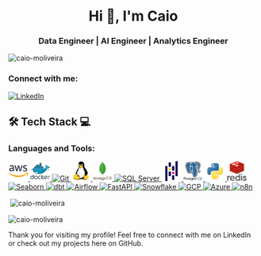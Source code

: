 <h1 align="center">Hi 👋, I'm Caio</h1>
<h3 align="center">Data Engineer | AI Engineer | Analytics Engineer</h3>

<p align="left"> <img src="https://komarev.com/ghpvc/?username=caio-moliveira&label=Profile%20views&color=0e75b6&style=flat" alt="caio-moliveira" /> </p>


<h3 align="left">Connect with me:</h3>
<div>
    <a href="https://www.linkedin.com/in/caiomoliveira/">
        <img src="https://img.shields.io/badge/LinkedIn-Profile-blue?logo=linkedin&style=flat" alt="LinkedIn">
    </a>
</div>



<h2>🛠️ Tech Stack 💻</h2>
<h3 align="left">Languages and Tools:</h3>
<p align="left">
  <!-- AWS -->
  <a href="https://aws.amazon.com" target="_blank" rel="noreferrer">
    <img src="https://raw.githubusercontent.com/devicons/devicon/master/icons/amazonwebservices/amazonwebservices-original-wordmark.svg" alt="AWS" width="40" height="40"/>
  </a>
  <!-- Docker -->
  <a href="https://www.docker.com/" target="_blank" rel="noreferrer">
    <img src="https://raw.githubusercontent.com/devicons/devicon/master/icons/docker/docker-original-wordmark.svg" alt="Docker" width="40" height="40"/>
  </a>
  <!-- Git -->
  <a href="https://git-scm.com/" target="_blank" rel="noreferrer">
    <img src="https://www.vectorlogo.zone/logos/git-scm/git-scm-icon.svg" alt="Git" width="40" height="40"/>
  </a>
  <!-- Linux -->
  <a href="https://www.linux.org/" target="_blank" rel="noreferrer">
    <img src="https://raw.githubusercontent.com/devicons/devicon/master/icons/linux/linux-original.svg" alt="Linux" width="40" height="40"/>
  </a>
  <!-- MongoDB -->
  <a href="https://www.mongodb.com/" target="_blank" rel="noreferrer">
    <img src="https://raw.githubusercontent.com/devicons/devicon/master/icons/mongodb/mongodb-original-wordmark.svg" alt="MongoDB" width="40" height="40"/>
  </a>
  <!-- Microsoft SQL Server -->
  <a href="https://www.microsoft.com/en-us/sql-server" target="_blank" rel="noreferrer">
    <img src="https://www.svgrepo.com/show/303229/microsoft-sql-server-logo.svg" alt="SQL Server" width="40" height="40"/>
  </a>
  <!-- Pandas -->
  <a href="https://pandas.pydata.org/" target="_blank" rel="noreferrer">
    <img src="https://raw.githubusercontent.com/devicons/devicon/2ae2a900d2f041da66e950e4d48052658d850630/icons/pandas/pandas-original.svg" alt="Pandas" width="40" height="40"/>
  </a>
  <!-- PostgreSQL -->
  <a href="https://www.postgresql.org" target="_blank" rel="noreferrer">
    <img src="https://raw.githubusercontent.com/devicons/devicon/master/icons/postgresql/postgresql-original-wordmark.svg" alt="PostgreSQL" width="40" height="40"/>
  </a>
  <!-- Python -->
  <a href="https://www.python.org" target="_blank" rel="noreferrer">
    <img src="https://raw.githubusercontent.com/devicons/devicon/master/icons/python/python-original.svg" alt="Python" width="40" height="40"/>
  </a>
  <!-- Redis -->
  <a href="https://redis.io" target="_blank" rel="noreferrer">
    <img src="https://raw.githubusercontent.com/devicons/devicon/master/icons/redis/redis-original-wordmark.svg" alt="Redis" width="40" height="40"/>
  </a>
  <!-- Seaborn -->
  <a href="https://seaborn.pydata.org/" target="_blank" rel="noreferrer">
    <img src="https://seaborn.pydata.org/_images/logo-mark-lightbg.svg" alt="Seaborn" width="40" height="40"/>
  </a>
  <!-- dbt -->
  <a href="https://www.getdbt.com/" target="_blank" rel="noreferrer">
    <img src="https://github.com/user-attachments/assets/2a98601b-8b85-4cc7-b5ee-e65fc3f52668" alt="dbt" width="40" height="40"/>
  </a>
  <!-- Airflow -->
  <a href="https://airflow.apache.org/" target="_blank" rel="noreferrer">
    <img src="https://github.com/user-attachments/assets/663a0f3e-0826-4ca1-be45-29419ff0b524" alt="Airflow" width="40" height="40"/>
  </a>
  <!-- FastAPI -->
  <a href="https://fastapi.tiangolo.com/" target="_blank" rel="noreferrer">
    <img src="https://github.com/user-attachments/assets/92f6bf7c-f6dd-480f-95c7-b1d399dfc495" alt="FastAPI" width="40" height="40"/>
  </a>
  <!-- Snowflake -->
  <a href="https://www.snowflake.com/" target="_blank" rel="noreferrer">
    <img src="https://www.vectorlogo.zone/logos/snowflake/snowflake-icon.svg" alt="Snowflake" width="40" height="40"/>
  </a>
  <!-- Google Cloud Platform -->
  <a href="https://cloud.google.com/" target="_blank" rel="noreferrer">
    <img src="https://www.vectorlogo.zone/logos/google_cloud/google_cloud-icon.svg" alt="GCP" width="40" height="40"/>
  </a>
  <!-- Microsoft Azure -->
  <a href="https://azure.microsoft.com/" target="_blank" rel="noreferrer">
    <img src="https://www.vectorlogo.zone/logos/microsoft_azure/microsoft_azure-icon.svg" alt="Azure" width="40" height="40"/>
  </a>
  <!-- n8n -->
  <a href="https://n8n.io/" target="_blank" rel="noreferrer">
    <img src="https://github.com/user-attachments/assets/719f1aa5-ef60-40ce-89cb-abb22755a051" alt="n8n" width="40" height="40"/>
  </a>
</p>




<p>&nbsp;<img align="center" src="https://github-readme-stats.vercel.app/api?username=caio-moliveira&show_icons=true&locale=en" alt="caio-moliveira" /></p>

<p><img align="center" src="https://github-readme-streak-stats.herokuapp.com/?user=caio-moliveira&" alt="caio-moliveira" /></p>



Thank you for visiting my profile! Feel free to connect with me on LinkedIn or check out my projects here on GitHub.

